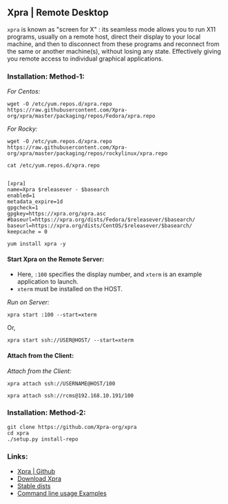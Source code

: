 
## Xpra | Remote Desktop 

`xpra` is known as "screen for X" : its seamless mode allows you to run X11 programs, usually on a remote host, direct their display to your local machine, and then to disconnect from these programs and reconnect from the same or another machine(s), without losing any state. Effectively giving you remote access to individual graphical applications.



### Installation: Method-1: 

_For Centos:_
```
wget -O /etc/yum.repos.d/xpra.repo https://raw.githubusercontent.com/Xpra-org/xpra/master/packaging/repos/Fedora/xpra.repo
```


_For Rocky:_
```
wget -O /etc/yum.repos.d/xpra.repo https://raw.githubusercontent.com/Xpra-org/xpra/master/packaging/repos/rockylinux/xpra.repo
```



```
cat /etc/yum.repos.d/xpra.repo


[xpra]
name=Xpra $releasever - $basearch
enabled=1
metadata_expire=1d
gpgcheck=1
gpgkey=https://xpra.org/xpra.asc
#baseurl=https://xpra.org/dists/Fedora/$releasever/$basearch/
baseurl=https://xpra.org/dists/CentOS/$releasever/$basearch/
keepcache = 0
```



```
yum install xpra -y 
```



#### Start Xpra on the Remote Server:

- Here, `:100` specifies the display number, and `xterm` is an example application to launch.
- `xterm` must be installed on the HOST.


_Run on Server:_

```
xpra start :100 --start=xterm
```


Or,

```
xpra start ssh://USER@HOST/ --start=xterm
```


#### Attach from the Client:

_Attach from the Client:_

```
xpra attach ssh://USERNAME@HOST/100
```


```
xpra attach ssh://rcms@192.168.10.191/100
```





### Installation: Method-2: 

```
git clone https://github.com/Xpra-org/xpra
cd xpra
./setup.py install-repo
```





### Links:
- [Xpra | Github](https://github.com/Xpra-org/xpra/)
- [Download Xpra](https://github.com/Xpra-org/xpra/wiki/Download#-for-rpm-distributions)
- [Stable dists](https://xpra.org/dists/)
- [Command line usage Examples](https://github.com/Xpra-org/xpra/blob/master/docs/Usage/README.md)

